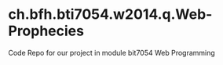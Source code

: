 ch.bfh.bti7054.w2014.q.Web-Prophecies
=====================================

Code Repo for our project in module bit7054 Web Programming
